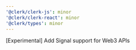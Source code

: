 ```yaml
---
'@clerk/clerk-js': minor
'@clerk/clerk-react': minor
'@clerk/types': minor
---
```


[Experimental] Add Signal support for Web3 APIs
